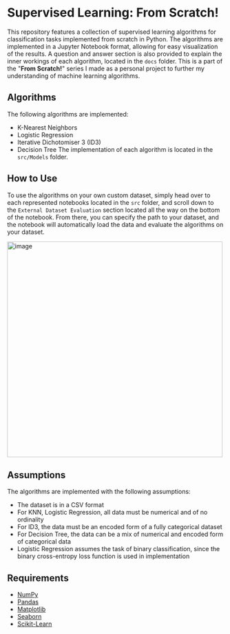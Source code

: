 # Supervised Learning: From Scratch!
This repository features a collection of supervised learning algorithms for classification tasks implemented from scratch in Python. The algorithms are implemented in a Jupyter Notebook format, allowing for easy visualization of the results. A question and answer section is also provided to explain the inner workings of each algorithm, located in the `docs` folder. This is a part of the "**From Scratch!**" series I made as a personal project to further my understanding of machine learning algorithms.

## Algorithms
The following algorithms are implemented:
- K-Nearest Neighbors
- Logistic Regression
- Iterative Dichotomiser 3 (ID3)
- Decision Tree
The implementation of each algorithm is located in the `src/Models` folder.

## How to Use
To use the algorithms on your own custom dataset, simply head over to each represented notebooks
located in the `src` folder, and scroll down to the `External Dataset Evaluation` section located all the way on the bottom of the notebook. From there, you can specify the path to your dataset, and the notebook will automatically load the data and evaluate the algorithms on your dataset.  
  
<img width="500" alt="image" src="https://github.com/AlifioDitya/Supervised-Learning-From-Scratch/assets/103266159/25010f68-4c5b-4417-aad1-b4064217c1bb">

## Assumptions
The algorithms are implemented with the following assumptions:
- The dataset is in a CSV format
- For KNN, Logistic Regression, all data must be numerical and of no ordinality
- For ID3, the data must be an encoded form of a fully categorical dataset
- For Decision Tree, the data can be a mix of numerical and encoded form of categorical data
- Logistic Regression assumes the task of binary classification, since the binary cross-entropy loss function is used in implementation

## Requirements
* [NumPy](https://numpy.org/)
* [Pandas](https://pandas.pydata.org/)
* [Matplotlib](https://matplotlib.org/)
* [Seaborn](https://seaborn.pydata.org/)
* [Scikit-Learn](https://scikit-learn.org/stable/)
